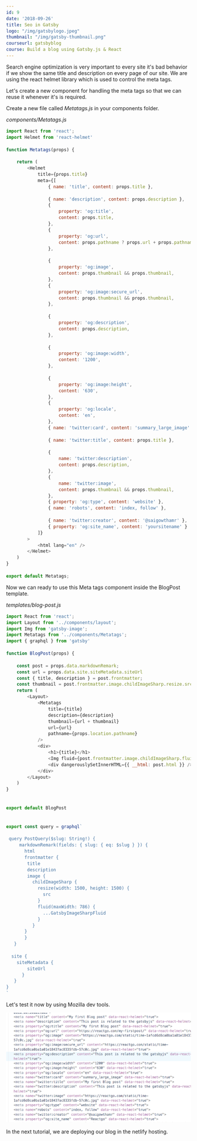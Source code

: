 ```yaml
---
id: 9
date: '2018-09-26'
title: Seo in Gatsby
logo: "/img/gatsbylogo.jpeg"
thumbnail: "/img/gatsby-thumbnail.png"
courseurl: gatsbyblog
course: Build a blog using Gatsby.js & React
---
```


Search engine optimization is very important to every site it's bad behavior if we show the same title and description on every page of our site.
We are using the react helmet library which is used to control the meta tags.

Let's create a new component for handling the meta tags so that we can reuse it whenever it's is required.

Create a new file called *Metatags.js* in your components folder.

*components/Metatags.js*

```js
import React from 'react';
import Helmet from 'react-helmet'

function Metatags(props) {

    return (
        <Helmet
            title={props.title}
            meta={[
                { name: 'title', content: props.title },

                { name: 'description', content: props.description },
                {
                    property: 'og:title',
                    content: props.title,
                },
                {
                    property: 'og:url',
                    content: props.pathname ? props.url + props.pathname : props.url,
                },

                {
                    property: 'og:image',
                    content: props.thumbnail && props.thumbnail,
                },
                {
                    property: 'og:image:secure_url',
                    content: props.thumbnail && props.thumbnail,
                },

                {
                    property: 'og:description',
                    content: props.description,
                },

                {
                    property: 'og:image:width',
                    content: '1200',
                },

                {
                    property: 'og:image:height',
                    content: '630',
                },
                {
                    property: 'og:locale',
                    content: 'en',
                },
                { name: 'twitter:card', content: 'summary_large_image' },

                { name: 'twitter:title', content: props.title },

                {
                    name: 'twitter:description',
                    content: props.description,
                },
                {
                    name: 'twitter:image',
                    content: props.thumbnail && props.thumbnail,
                },
                { property: 'og:type', content: 'website' },
                { name: 'robots', content: 'index, follow' },

                { name: 'twitter:creator', content: '@saigowthamr' },
                { property: 'og:site_name', content: 'yoursitename' }
            ]}
        >
            <html lang="en" />
        </Helmet>
    )
}

export default Metatags;
```


Now we can ready to use this Meta tags component inside the BlogPost template.


_templates/blog-post.js_

```js
import React from 'react';
import Layout from '../components/layout';
import Img from 'gatsby-image';
import Metatags from '../components/Metatags';
import { graphql } from 'gatsby'

function BlogPost(props) {

    const post = props.data.markdownRemark;
    const url = props.data.site.siteMetadata.siteUrl
    const { title, description } = post.frontmatter;
    const thumbnail = post.frontmatter.image.childImageSharp.resize.src
    return (
        <Layout>
            <Metatags
                title={title}
                description={description}
                thumbnail={url + thumbnail}
                url={url}
                pathname={props.location.pathname}
            />
            <div>
                <h1>{title}</h1>
                <Img fluid={post.frontmatter.image.childImageSharp.fluid} />
                <div dangerouslySetInnerHTML={{ __html: post.html }} />
            </div>
        </Layout>
    )
}


export default BlogPost


export const query = graphql`

 query PostQuery($slug: String!) {
     markdownRemark(fields: { slug: { eq: $slug } }) {
       html
       frontmatter {
        title
        description
        image {
          childImageSharp {
            resize(width: 1500, height: 1500) {
              src
            }
            fluid(maxWidth: 786) {
              ...GatsbyImageSharpFluid
            }
          }
       }
       }
   }

  site {
    siteMetadata {
        siteUrl
      }
   }
}
`
```

Let's test it now by using Mozilla dev tools.

![seogatsby](seogatsby.png)


In the next tutorial, we are deploying our blog in the netlify hosting.



